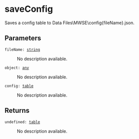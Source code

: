 # saveConfig

Saves a config table to Data Files\MWSE\config\{fileName}.json.

## Parameters

<dl class="describe">
<dt><code class="descname">fileName: <a href="https://mwse.readthedocs.io/en/latest/lua/type/string.html">string</a></code></dt>
<dd>

No description available.

</dd>
<dt><code class="descname">object: <a href="https://mwse.readthedocs.io/en/latest/lua/type/any.html">any</a></code></dt>
<dd>

No description available.

</dd>
<dt><code class="descname">config: <a href="https://mwse.readthedocs.io/en/latest/lua/type/table.html">table</a></code></dt>
<dd>

No description available.

</dd>
</dl>

## Returns

<dl class="describe">
<dt><code class="descname">undefined: <a href="https://mwse.readthedocs.io/en/latest/lua/type/table.html">table</a></code></dt>
<dd>

No description available.

</dd>
</dl>
